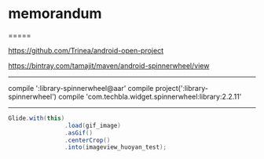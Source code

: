# memorandum
=====

https://github.com/Trinea/android-open-project

https://bintray.com/tamajit/maven/android-spinnerwheel/view

--------

compile ':library-spinnerwheel@aar'
compile project(':library-spinnerwheel')
compile 'com.techbla.widget.spinnerwheel:library:2.2.11'

--------
```java
Glide.with(this)
		        .load(gif_image)
		        .asGif()
		        .centerCrop()
		        .into(imageview_huoyan_test);